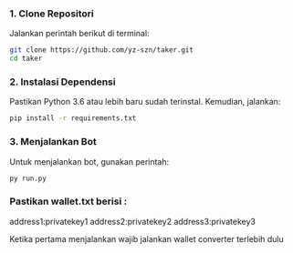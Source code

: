 ### 1. Clone Repositori
Jalankan perintah berikut di terminal:
```sh
git clone https://github.com/yz-szn/taker.git
cd taker
```

### 2. Instalasi Dependensi
Pastikan Python 3.6 atau lebih baru sudah terinstal. Kemudian, jalankan:
```sh
pip install -r requirements.txt
```

### 3. Menjalankan Bot
Untuk menjalankan bot, gunakan perintah:
```sh
py run.py
```
### Pastikan wallet.txt berisi :
address1:privatekey1
address2:privatekey2
address3:privatekey3

Ketika pertama menjalankan 
wajib jalankan wallet converter terlebih dulu
